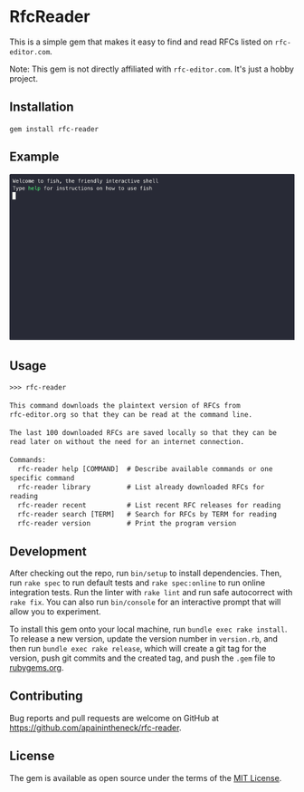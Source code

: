 # RfcReader

This is a simple gem that makes it easy to find and read RFCs listed on `rfc-editor.com`.

Note: This gem is not directly affiliated with `rfc-editor.com`. It's just a hobby project.

## Installation

```console
gem install rfc-reader
```

## Example

![GIF showing usage of the command: rfc-reader search json](./assets/rfc-reader-1.1.1.cast.gif)

## Usage

```
>>> rfc-reader

This command downloads the plaintext version of RFCs from
rfc-editor.org so that they can be read at the command line.

The last 100 downloaded RFCs are saved locally so that they can be
read later on without the need for an internet connection.

Commands:
  rfc-reader help [COMMAND]  # Describe available commands or one specific command
  rfc-reader library         # List already downloaded RFCs for reading
  rfc-reader recent          # List recent RFC releases for reading
  rfc-reader search [TERM]   # Search for RFCs by TERM for reading
  rfc-reader version         # Print the program version
```

## Development

After checking out the repo, run `bin/setup` to install dependencies. Then, run `rake spec` to run default tests and `rake spec:online` to run online integration tests. Run the linter with `rake lint` and run safe autocorrect with `rake fix`. You can also run `bin/console` for an interactive prompt that will allow you to experiment.

To install this gem onto your local machine, run `bundle exec rake install`. To release a new version, update the version number in `version.rb`, and then run `bundle exec rake release`, which will create a git tag for the version, push git commits and the created tag, and push the `.gem` file to [rubygems.org](https://rubygems.org).

## Contributing

Bug reports and pull requests are welcome on GitHub at https://github.com/apainintheneck/rfc-reader.

## License

The gem is available as open source under the terms of the [MIT License](https://opensource.org/licenses/MIT).
